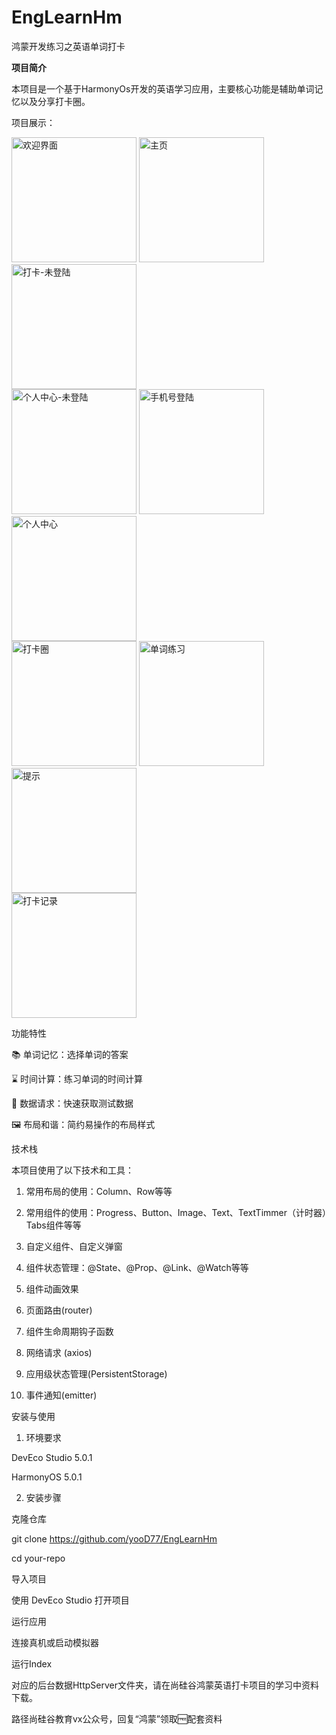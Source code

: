 # EngLearnHm

鸿蒙开发练习之英语单词打卡

**项目简介**

本项目是一个基于HarmonyOs开发的英语学习应用，主要核心功能是辅助单词记忆以及分享打卡圈。

项目展示：
<div>
<img src="img/ic_welcom.png" alt="欢迎界面" width="200">
<img src="img/ic_home.png" alt="主页" width="200">
<img src="img/ic_card_no_login.png" alt="打卡-未登陆" width="200">
</div>
<div>
<img src="img/ic_mine_no_login.png" alt="个人中心-未登陆" width="200">
<img src="img/ic_login.png" alt="手机号登陆" width="200">
<img src="img/ic_mine.png" alt="个人中心" width="200">
</div>
<div>
<img src="img/ic_card.png" alt="打卡圈" width="200">
<img src="img/ic_pratice.png" alt="单词练习" width="200">
<img src="img/ic_tips.png" alt="提示" width="200">
</div>
<div>
<img src="img/ic_record.png" alt="打卡记录" width="200">
</div>

功能特性

📚 单词记忆：选择单词的答案

⌛️ 时间计算：练习单词的时间计算

🛜 数据请求：快速获取测试数据

🖼️ 布局和谐：简约易操作的布局样式

技术栈

本项目使用了以下技术和工具：

1. 常用布局的使用：Column、Row等等


2. 常用组件的使用：Progress、Button、Image、Text、TextTimmer（计时器）Tabs组件等等


3. 自定义组件、自定义弹窗


4. 组件状态管理：@State、@Prop、@Link、@Watch等等


5. 组件动画效果


6. 页面路由(router)


7. 组件生命周期钩子函数


8. 网络请求 (axios)


9. 应用级状态管理(PersistentStorage)


10. 事件通知(emitter)

安装与使用

1. 环境要求

DevEco Studio 5.0.1

HarmonyOS 5.0.1

2. 安装步骤

克隆仓库

git clone https://github.com/yooD77/EngLearnHm

cd your-repo

导入项目

使用 DevEco Studio 打开项目

运行应用

连接真机或启动模拟器

运行Index

对应的后台数据HttpServer文件夹，请在尚硅谷鸿蒙英语打卡项目的学习中资料下载。

路径尚硅谷教育vx公众号，回复“鸿蒙”领取🆓配套资料
